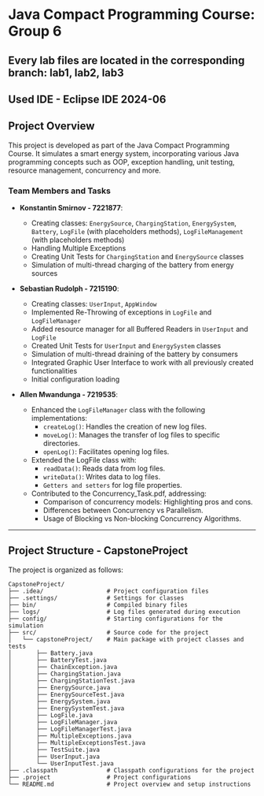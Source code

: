 # Java Compact Programming Course: Group 6

## Every lab files are located in the corresponding branch: lab1, lab2, lab3

## Used IDE - Eclipse IDE 2024-06

## Project Overview

This project is developed as part of the Java Compact Programming Course. It simulates a smart energy system, incorporating various Java programming concepts such as OOP, exception handling, unit testing, resource management, concurrency and more.

### Team Members and Tasks

- **Konstantin Smirnov - 7221877**:
  - Creating classes: `EnergySource`, `ChargingStation`, `EnergySystem`, `Battery`, `LogFile` (with placeholders methods), `LogFileManagement` (with placeholders methods)
  - Handling Multiple Exceptions
  - Creating Unit Tests for `ChargingStation` and `EnergySource` classes
  - Simulation of multi-thread charging of the battery from energy sources

- **Sebastian Rudolph - 7215190**:
  - Creating classes: `UserInput`, `AppWindow`
  - Implemented Re-Throwing of exceptions in `LogFile` and `LogFileManager`
  - Added resource manager for all Buffered Readers in `UserInput` and `LogFile`
  - Created Unit Tests for `UserInput` and `EnergySystem` classes
  - Simulation of multi-thread draining of the battery by consumers
  - Integrated Graphic User Interface to work with all previously created functionalities
  - Initial configuration loading
    
- **Allen Mwandunga - 7219535**:
  - Enhanced the `LogFileManager` class with the following implementations:
    - `createLog()`: Handles the creation of new log files.
    - `moveLog()`: Manages the transfer of log files to specific directories.
    - `openLog()`: Facilitates opening log files.
  - Extended the LogFile class with:
    - `readData()`: Reads data from log files.
    - `writeData()`: Writes data to log files.
    - `Getters and setters` for log file properties.
  - Contributed to the Concurrency_Task.pdf, addressing:
    - Comparison of concurrency models: Highlighting pros and cons.
    - Differences between Concurrency vs Parallelism.
    - Usage of Blocking vs Non-blocking Concurrency Algorithms.

---

## Project Structure - CapstoneProject

The project is organized as follows:

```
CapstoneProject/
├── .idea/                  # Project configuration files
├── .settings/              # Settings for classes
├── bin/                    # Compiled binary files
├── logs/                   # Log files generated during execution
├── config/                 # Starting configurations for the simulation
├── src/                    # Source code for the project
│   └── capstoneProject/    # Main package with project classes and tests
│       ├── Battery.java
│       ├── BatteryTest.java
│       ├── ChainException.java
│       ├── ChargingStation.java
│       ├── ChargingStationTest.java
│       ├── EnergySource.java
│       ├── EnergySourceTest.java
│       ├── EnergySystem.java
│       ├── EnergySystemTest.java
│       ├── LogFile.java
│       ├── LogFileManager.java
│       ├── LogFileManagerTest.java
│       ├── MultipleExceptions.java
│       ├── MultipleExceptionsTest.java
│       ├── TestSuite.java
│       ├── UserInput.java
│       └── UserInputTest.java
├── .classpath              # Classpath configurations for the project
├── .project                # Project configurations
└── README.md               # Project overview and setup instructions
```

